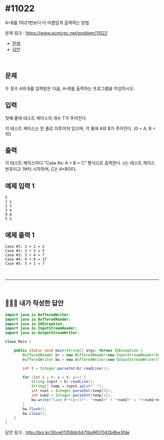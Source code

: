# #11022

A+B를 11021번보다 더 아름답게 출력하는 방법

문제 링크 : https://www.acmicpc.net/problem/11022

- [문제](#quiz)
- [답안](#answer)

<br>

## <a name="quiz"></a>문제

두 정수 A와 B를 입력받은 다음, A+B를 출력하는 프로그램을 작성하시오.

## 입력

첫째 줄에 테스트 케이스의 개수 T가 주어진다.

각 테스트 케이스는 한 줄로 이루어져 있으며, 각 줄에 A와 B가 주어진다. (0 < A, B < 10)

## 출력

각 테스트 케이스마다 "Case #x: A + B = C" 형식으로 출력한다. x는 테스트 케이스 번호이고 1부터 시작하며, C는 A+B이다.

## 예제 입력 1

```
5
1 1
2 3
3 4
9 8
5 2
```

## 예제 출력 1

```
Case #1: 1 + 1 = 2
Case #2: 2 + 3 = 5
Case #3: 3 + 4 = 7
Case #4: 9 + 8 = 17
Case #5: 5 + 2 = 7
```

<br>

------

<br>

## <a name="answer"></a>🙆🏻‍♂️ 내가 작성한 답안

```java
import java.io.BufferedWriter;
import java.io.BufferedReader;
import java.io.IOException;
import java.io.InputStreamReader;
import java.io.OutputStreamWriter;

class Main {

    public static void main(String[] args) throws IOException {
        BufferedReader br = new BufferedReader(new InputStreamReader(System.in));
        BufferedWriter bw = new BufferedWriter(new OutputStreamWriter(System.out));

        int t = Integer.parseInt(br.readLine());

        for (int i = 0; i < t; i++) {
            String input = br.readLine();
            String[] temp = input.split(" ");
            int num1 = Integer.parseInt(temp[0]);
            int num2 = Integer.parseInt(temp[1]);
            bw.write("Case #"+(i+1)+": "+num1+" + "+num2+" = "+(num1+num2)+"\n");
        }
        bw.flush();
        bw.close();
    }
}

```

답안 링크 : http://boj.kr/30ce01358dc647f4a9617042b6be3fde

<br>

<br>